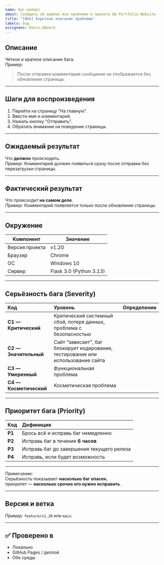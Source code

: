 ```yaml
---
name: Баг-репорт
about: Сообщить об ошибке или проблеме в проекте QA Portfolio Website
title: "[BUG] Короткое описание проблемы"
labels: bug
assignees: Denis-QAwork
---
```


## Описание
Чёткое и краткое описание бага.  
_Пример:_  
> После отправки комментария сообщение не отображается без обновления страницы.

---

## Шаги для воспроизведения
1. Перейти на страницу “На главную”.
2. Ввести имя и комментарий.
3. Нажать кнопку “Отправить”.
4. Обратить внимание на поведение страницы.

---

## Ожидаемый результат
Что **должно** происходить.  
_Пример:_ Комментарий должен появиться сразу после отправки без перезагрузки страницы.

---

## Фактический результат
Что происходит **на самом деле**.  
_Пример:_ Комментарий появляется только после обновления страницы.

---

## Окружение
| Компонент | Значение |
|------------|-----------|
| Версия проекта | v1.20 |
| Браузер | Chrome |
| ОС | Windows 10 |
| Сервер | Flask 3.0 (Python 3.13) |

---

## Серьёзность бага (Severity)

| Код | Уровень | Определение |
|:----|:---------|:-------------|
| **C1 — Критический** | Критический системный сбой, потеря данных, проблема с безопасностью |
| **C2 — Значительный** | Сайт “зависает”, баг блокирует кодирование, тестирование или использование сайта |
| **C3 — Умеренный** | Функциональная проблема |
| **C4 — Косметический** | Косметическая проблема |

---

## Приоритет бага (Priority)

| Код | Дефиниция |
|:----|:------------|
| **P1** | Брось всё и исправь баг немедленно |
| **P2** | Исправь баг в течение **6 часов** |
| **P3** | Исправь баг до завершения текущего релиза |
| **P4** | Исправь, если будет возможность |

---

*Примечание:*  
Серьёзность показывает **насколько баг опасен**,  
приоритет — **насколько срочно его нужно исправить**.

---

## Версия и ветка
_Пример:_ `feature/v1.20` или `main`.

---

## ✅ Проверено в
- Локально  
- GitHub Pages / деплой  
- Обе среды